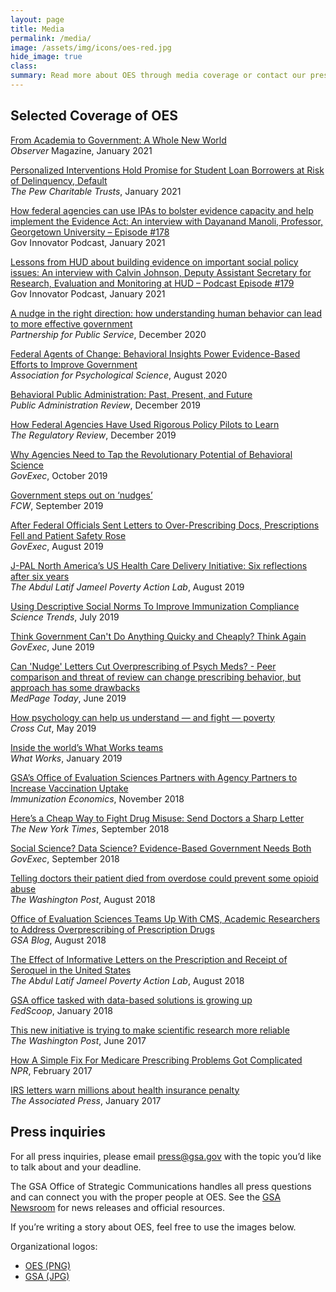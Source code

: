 ```yaml
---
layout: page
title: Media
permalink: /media/
image: /assets/img/icons/oes-red.jpg
hide_image: true
class:
summary: Read more about OES through media coverage or contact our press office.
---
```


## Selected Coverage of OES

<a href="https://www.psychologicalscience.org/observer/fellow-notes-jan-feb21">From Academia to Government: A Whole New World</a>
<br/><i>Observer</i> Magazine, January 2021

<a href="https://www.pewtrusts.org/en/research-and-analysis/issue-briefs/2021/01/personalized-interventions-hold-promise-for-student-loan-borrowers-at-risk-of-delinquency-default">Personalized Interventions Hold Promise for Student Loan Borrowers at Risk of Delinquency, Default</a>
<br/><i>The Pew Charitable Trusts</i>, January 2021

<a href="https://govinnovator.com/day-manoli-2021/">How federal agencies can use IPAs to bolster evidence capacity and help implement the Evidence Act: An interview with Dayanand Manoli, Professor, Georgetown University – Episode #178</a>
<br/>Gov Innovator Podcast, January 2021

<a href="https://govinnovator.com/calvin-johnson/">Lessons from HUD about building evidence on important social policy issues: An interview with Calvin Johnson, Deputy Assistant Secretary for Research, Evaluation and Monitoring at HUD – Podcast Episode #179</a>
<br/>Gov Innovator Podcast, January 2021

<a href="https://ourpublicservice.org/wp-content/uploads/2020/12/Behavioral-Insights_FinalVersion.pdf">A nudge in the right direction: how understanding human behavior can lead to more effective government</a>
<br/><i>Partnership for Public Service</i>, December 2020

<a href="https://www.psychologicalscience.org/publications/observer/obsonline/oes-webinar.html">Federal Agents of Change: Behavioral Insights Power Evidence-Based Efforts to Improve Government</a>
<br/><i>Association for Psychological Science</i>, August 2020

<a href="https://onlinelibrary.wiley.com/doi/full/10.1111/puar.13129">Behavioral Public Administration: Past, Present, and Future</a>
<br/><i>Public Administration Review</i>, December 2019

<a href="https://www.theregreview.org/2019/12/06/chien-federal-agencies-used-rigorous-policy-pilots-learn/">How Federal Agencies Have Used Rigorous Policy Pilots to Learn</a>
<br/><i>The Regulatory Review</i>, December 2019

<a href="https://www.govexec.com/management/2019/10/why-agencies-need-tap-revolutionary-potential-behavioral-science/160524/">Why Agencies Need to Tap the Revolutionary Potential of Behavioral Science</a>
<br/><i>GovExec</i>, October 2019

<a href="https://fcw.com/blogs/lectern/2019/09/kelman-nudge-gsa.aspx">Government steps out on ‘nudges’</a>
<br/><i>FCW</i>, September 2019

<a href="https://www.govexec.com/management/2019/08/after-federal-officials-sent-letters-over-prescribing-docs-prescriptions-fell-and-patient-safety-rose/159443/">After Federal Officials Sent Letters to Over-Prescribing Docs, Prescriptions Fell and Patient Safety Rose</a>
<br/><i>GovExec</i>, August 2019

<a href="https://www.povertyactionlab.org/blog/8-22-19/j-pal-north-americas-us-health-care-delivery-initiative-six-reflections-after-six-years">J-PAL North America’s US Health Care Delivery Initiative: Six reflections after six years</a>
<br/><i>The Abdul Latif Jameel Poverty Action Lab</i>, August 2019

<a href="https://sciencetrends.com/using-descriptive-social-norms-to-improve-immunization-compliance/">Using Descriptive Social Norms To Improve Immunization Compliance</a>
<br/><i>Science Trends</i>, July 2019

<a href="https://www.govexec.com/management/2019/06/think-government-cant-do-anything-quickly-and-cheaply-think-again/157765/">Think Government Can't Do Anything Quicky and Cheaply? Think Again</a>
<br/><i>GovExec</i>, June 2019

<a href="https://www.medpagetoday.com/primarycare/geriatrics/80260">Can 'Nudge' Letters Cut Overprescribing of Psych Meds? - Peer comparison and threat of review can change prescribing behavior, but approach has some drawbacks</a>
<br/><i>MedPage Today</i>, June 2019

<a href="https://crosscut.com/2019/05/how-psychology-can-help-us-understand-and-fight-poverty">How psychology can help us understand — and fight — poverty</a>
<br/><i>Cross Cut</i>, May 2019

<a href="https://whatworks.blog.gov.uk/2019/01/14/inside-the-worlds-what-works-teams/">Inside the world’s What Works teams</a>
<br/><i>What Works</i>, January 2019

<a href="http://immunizationeconomics.org/recent-activity/2018/11/5/portfolio-of-evidence-increasing-vaccine-uptake">GSA’s Office of Evaluation Sciences Partners with Agency Partners to Increase Vaccination Uptake</a>
<br/><i>Immunization Economics</i>, November 2018

<a href="https://www.nytimes.com/2018/09/05/upshot/letters-to-doctors-opioid-research.html">Hereʼs a Cheap Way to Fight Drug Misuse: Send Doctors a Sharp Letter</a>
<br/><i>The New York Times</i>, September 2018

<a href="https://www.govexec.com/management/2018/09/social-science-data-science-evidence-based-government-needs-both/151519/">Social Science? Data Science? Evidence-Based Government Needs Both</a>
<br/><i>GovExec</i>, September 2018

<a href="https://www.washingtonpost.com/news/to-your-health/wp/2018/08/09/death-reports-make-the-opioid-crisis-personal-for-doctors/?utm_term=.2474c13496b1">Telling doctors their patient died from overdose could prevent some opioid abuse</a>
<br/><i>The Washington Post</i>, August 2018

<a href="https://www.gsa.gov/blog/2018/08/02/office-of-evaluation-sciences-teams-up-with-cms-academic-researchers-to-address-overprescribing-of-prescription-drugs">Office of Evaluation Sciences Teams Up With CMS, Academic Researchers to Address Overprescribing of Prescription Drugs</a>
<br/><i>GSA Blog</i>, August 2018

<a href="https://www.povertyactionlab.org/evaluation/effect-informative-letters-prescription-and-receipt-seroquel-united-states">The Effect of Informative Letters on the Prescription and Receipt of Seroquel in the United States</a>
<br/><i>The Abdul Latif Jameel Poverty Action Lab</i>, August 2018

<a href="https://www.fedscoop.com/gsa-office-tasked-data-based-solutions-growing/">GSA office tasked with data-based solutions is growing up</a>
<br/><i>FedScoop</i>, January 2018

<a href="https://www.washingtonpost.com/news/monkey-cage/wp/2017/06/08/this-new-initiative-is-trying-to-make-scientific-research-more-reliable/?utm_term=.3f3873e7c305">This new initiative is trying to make scientific research more reliable</a>
<br/><i>The Washington Post</i>, June 2017

<a href="https://www.npr.org/sections/health-shots/2017/02/10/514386151/how-a-simple-fix-for-medicare-prescribing-problems-got-complicated">How A Simple Fix For Medicare Prescribing Problems Got Complicated</a>
<br/><i>NPR</i>, February 2017

<a href="https://apnews.com/2d954eb9e82447c19134ec9504a7171e">IRS letters warn millions about health insurance penalty</a>
<br/><i>The Associated Press</i>, January 2017


## Press inquiries

For all press inquiries, please email <a href="mailto:press@gsa.gov?subject=OES-Press-Inquiry">press@gsa.gov</a> with the topic you’d like to talk about and your deadline.

The GSA Office of Strategic Communications handles all press questions and can connect you with the proper people at OES. See the <a href="https://www.gsa.gov/portal/category/26627">GSA Newsroom</a> for news releases and official resources.

If you’re writing a story about OES, feel free to use the images below.

Organizational logos:
  - [OES (PNG)]({{site.baseurl}}/assets/img/logos/logo-name.png)
  - [GSA (JPG)]({{site.baseurl}}/assets/img/gsa-logo-dark.jpg)
